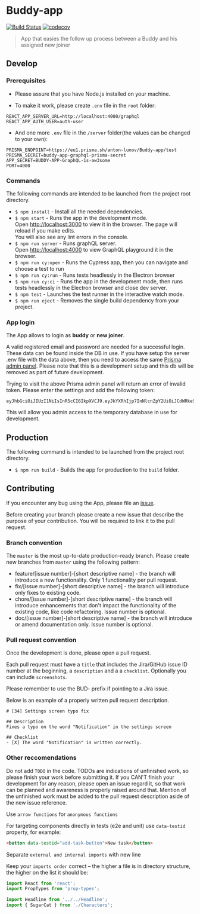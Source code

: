 # Buddy-app

[![Build Status](https://travis-ci.org/BuildIt-Poland/buddy-app.svg?branch=master)](https://travis-ci.org/BuildIt-Poland/buddy-app)
[![codecov](https://codecov.io/gh/BuildIt-Poland/buddy-app/branch/master/graph/badge.svg)](https://codecov.io/gh/BuildIt-Poland/buddy-app)

> App that easies the follow up process between a Buddy and his assigned new joiner

## Develop

### Prerequisites

- Please assure that you have Node.js installed on your machine.

- To make it work, please create `.env` file in the `root` folder:
```
REACT_APP_SERVER_URL=http://localhost:4000/graphql
REACT_APP_AUTH_USER=auth-user
```
- And one more `.env` file in the `/server` folder(the values can be changed to your own):
```
PRISMA_ENDPOINT=https://eu1.prisma.sh/anton-lunov/Buddy-app/test
PRISMA_SECRET=buddy-app-graphql-prisma-secret
APP_SECRET=BUDDY-APP-GraphQL-1s-aw3some
PORT=4000
```

### Commands
The following commands are intended to be launched from the project root directory.
- ```$ npm install``` - Install all the needed dependencies.
- ```$ npm start``` - Runs the app in the development mode.<br>
Open [http://localhost:3000](http://localhost:3000) to view it in the browser. The page will reload if you make edits.<br>
You will also see any lint errors in the console.
- ```$ npm run server``` - Runs graphQL server.<br>
Open [http://localhost:4000](http://localhost:4000) to view GraphQL playground it in the browser.
- ```$ npm run cy:open``` - Runs the Cypress app, then you can navigate and choose a test to run
- ```$ npm run cy:run``` - Runs tests headlessly in the Electron browser
- ```$ npm run cy:ci``` - Runs the app in the development mode, then runs tests headlessly in the Electron browser and close dev server.
- ```$ npm test``` - Launches the test runner in the interactive watch mode.
- ```$ npm run eject``` - Removes the single build dependency from your project.

### App login
The App allows to login as **buddy** or **new joiner**.

A valid registered email and password are needed for a successful login. These data can be found inside the DB in use. If you have setup the server .env file with the data above, then you need to access the same [Prisma admin panel](https://eu1.prisma.sh/anton-lunov/Buddy-app/test/_admin). Please note that this is a development setup and this db will be removed as part of future development.

Trying to visit the above Prisma admin panel will return an error of invalid token. Please enter the settings and add the following token:
```
eyJhbGciOiJIUzI1NiIsInR5cCI6IkpXVCJ9.eyJkYXRhIjp7InNlcnZpY2UiOiJCdWRkeS1hcHBAdGVzdCIsInJvbGVzIjpbImFkbWluIl19LCJpYXQiOjE1NzM4MjMwMzAsImV4cCI6MTU3NDQyNzgzMH0.xhyLbqXi7Xdnb3DgTTJrW8BXM9oRba14eTOGv0xlpMY
```

This will allow you admin access to the temporary database in use for development.

## Production

The following command is intended to be launched from the project root directory.

- ```$ npm run build``` - Builds the app for production to the `build` folder.

## Contributing

If you encounter any bug using the App, please file an [issue](https://github.com/BuildIt-Poland/buddy-app/issues).

Before creating your branch please create a new issue that describe the purpose of your contribution. You will be required to link it to the pull request.

### Branch convention

The `master` is the most up-to-date production-ready branch. Please create new branches from `master` using the following pattern:

- feature/[issue number]-[short descriptive name] - the branch will introduce a new functionality. Only 1 functionality per pull request.
- fix/[issue number]-[short descriptive name] - the branch will introduce only fixes to existing code.
- chore/[issue number]-[short descriptive name] - the branch will introduce enhancements that don't impact the functionality of the existing code, like code refactoring. Issue number is optional.
- doc/[issue number]-[short descriptive name] - the branch will introduce or amend documentation only. Issue number is optional.

### Pull request convention

Once the development is done, please open a pull request.

Each pull request must have a `title` that includes the Jira/GitHub issue ID number at the beginning, a `description` and a a `checklist`. Optionally you can include `screenshots`.

Please remember to use the BUD- prefix if pointing to a Jira issue.

Below is an example of a properly written pull request description.

```
# [34] Settings screen typo fix

## Description
Fixes a typo on the word "Notification" in the settings screen

## Checklist
- [X] The word "Notification" is written correctly.
```

### Other reccomendations

Do not add `TODO` in the code. TODOs are indications of unfinished work, so please finish your work before submitting it. If you CAN'T finish your development for any reason, please open an issue regard it, so that work can be planned and awareness is properly raised around that. Mention of the unfinished work must be added to the pull request description aside of the new issue reference.

Use `arrow functions` for `anonymous functions`

For targeting components directly in tests (e2e and unit) use `data-testid` property, for example:

```html
<button data-testid="add-task-button">New task</button>
```

Separate `external and internal imports` with new line

Keep your `imports order` correct – the higher a file is in directory structure, the higher on the list it should be:

```js
import React from 'react';
import PropTypes from 'prop-types';

import Headline from '../../Headline';
import { SugarCat } from './Characters';
```
